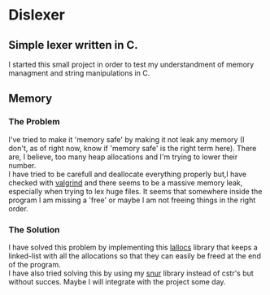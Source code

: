 # Dislexer
## Simple lexer written in C.
I started this small project in order to test my understandment of memory managment and string manipulations in C. 

## Memory 
### The Problem
I've tried to make it 'memory safe' by making it not leak any memory (I don't, as of right now, know if 'memory safe' is the right term here). 
There are, I believe, too many heap allocations and I'm trying to lower their number.   
I have tried to be carefull and deallocate everything properly but,I have checked with [valgrind](https://valgrind.org/) and there seems to be 
a massive memory leak, especially when trying to lex huge files. It seems that somewhere inside the program I am missing a 'free' or maybe I
am not freeing things in the right order.

### The Solution
I have solved this problem by implementing this [lallocs](https://github.com/pr0m3teu/lallocs) library that 
keeps a linked-list with all the allocations so that they can easily be freed at the end of the program.  
I have also tried solving this by using my [snur](https://github.com/pr0m3teu/snur) library instead of cstr's but without succes. Maybe I will integrate
with the project some day.
